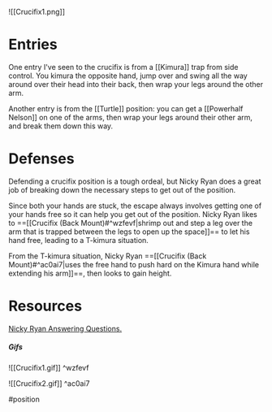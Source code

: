![[Crucifix1.png]]

# Entries


One entry I've seen to the crucifix is from a [[Kimura]] trap from side control. You kimura the opposite hand, jump over and swing all the way around over their head into their back, then wrap your legs around the other arm.

Another entry is from the [[Turtle]] position: you can get a [[Powerhalf Nelson]] on one of the arms, then wrap your legs around their other arm, and break them down this way.


# Defenses

Defending a crucifix position is a tough ordeal, but Nicky Ryan does a great job of breaking down the necessary steps to get out of the position.

Since both your hands are stuck, the escape always involves getting one of your hands free so it can help you get out of the position. Nicky Ryan likes to ==[[Crucifix (Back Mount)#^wzfevf|shrimp out and step a leg over the arm that is trapped between the legs to open up the space]]== to let his hand free, leading to a T-kimura situation.

From the T-kimura situation, Nicky Ryan ==[[Crucifix (Back Mount)#^ac0ai7|uses the free hand to push hard on the Kimura hand while extending his arm]]==, then looks to gain height.

# Resources

[Nicky Ryan Answering Questions.](https://youtu.be/5oRfi7IOdgY?si=Afyn1BixZwM0I-BV)

##### Gifs

![[Crucifix1.gif]] ^wzfevf

![[Crucifix2.gif]] ^ac0ai7

#position 